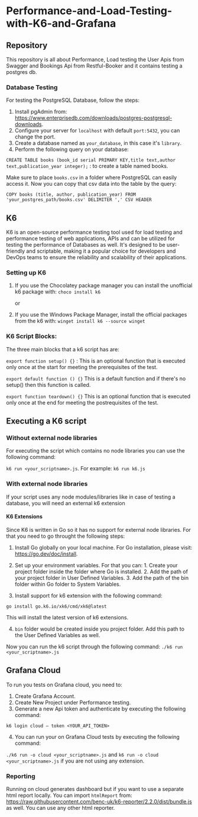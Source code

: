 # Performance-and-Load-Testing-with-K6-and-Grafana

## Repository

This repository is all about Performance, Load testing the User Apis from Swagger and Bookings Api from Restful-Booker and it contains testing a postgres db.

### Database Testing

For testing the PostgreSQL Database, follow the steps:

1. Install pgAdmin from: https://www.enterprisedb.com/downloads/postgres-postgresql-downloads.
2. Configure your server for `localhost` with default `port:5432`, you can change the port.
3. Create a database named as `your_database`, in this case it's `library`.
4. Perform the following query on your database:

`CREATE TABLE books (book_id serial PRIMARY KEY,title text,author text,publication_year integer);` : to create a table named books.

Make sure to place `books.csv` in a folder where PostgreSQL can easily access it. Now you can copy that csv data into the table by the query:

`COPY books (title, author, publication_year) FROM 'your_postgres_path/books.csv' DELIMITER ',' CSV HEADER`

## K6

K6 is an open-source performance testing tool used for load testing and performance testing of web applications, APIs and can be utilized for testing the performance of Databases as well. It's designed to be user-friendly and scriptable, making it a popular choice for developers and DevOps teams to ensure the reliability and scalability of their applications.

### Setting up K6

1. If you use the Chocolatey package manager you can install the unofficial k6 package with: `choco install k6`

   or

2. If you use the Windows Package Manager, install the official packages from the k6 with: `winget install k6 --source winget`

### K6 Script Blocks:

The three main blocks that a k6 script has are:

`export function setup() {}` : This is an optional function that is executed only once at the start for meeting the prerequisites of the test.

`export default function () {}` This is a default function and if there's no setup() then this function is called.

`export function teardown() {}` This is an optional function that is executed only once at the end for meeting the postrequisites of the test.

## Executing a K6 script

### Without external node libraries

For executing the script which contains no node libraries you can use the following command:

`k6 run <your_scriptname>.js`. For example: `k6 run k6.js`

### With external node libraries

If your script uses any node modules/libraries like in case of testing a database, you will need an external k6 extension

#### K6 Extensions

Since K6 is written in Go so it has no support for external node libraries. For that you need to go throught the following steps:

1. Install Go globally on your local machine. For Go installation, please visit: https://go.dev/doc/install.

2. Set up your environment variables. For that you can: 1. Create your project folder inside the folder where Go is installed. 2. Add the path of your project folder in User Defined Variables. 3. Add the path of the bin folder within Go folder to System Variables.

3. Install support for k6 extension with the following command:

`go install go.k6.io/xk6/cmd/xk6@latest`

This will install the latest version of k6 extensions.

4. `bin` folder would be created inside you project folder. Add this path to the User Defined Variables as well.

Now you can run the k6 script through the following command: `./k6 run <your_scriptname>.js`

## Grafana Cloud

To run you tests on Grafana cloud, you need to:

1. Create Grafana Account.
2. Create New Project under Performance testing.
3. Generate a new Api token and authenticate by executing the following command:

`k6 login cloud — token <YOUR_API_TOKEN>`

4. You can run your on Grafana Cloud tests by executing the following command:

`./k6 run -o cloud <your_scriptname>.js` and `k6 run -o cloud <your_scriptname>.js` if you are not using any extension.

### Reporting

Running on cloud generates dashboard but if you want to use a separate html report locally. You can import `htmlReport` from: https://raw.githubusercontent.com/benc-uk/k6-reporter/2.2.0/dist/bundle.js as well. You can use any other html reporter.
